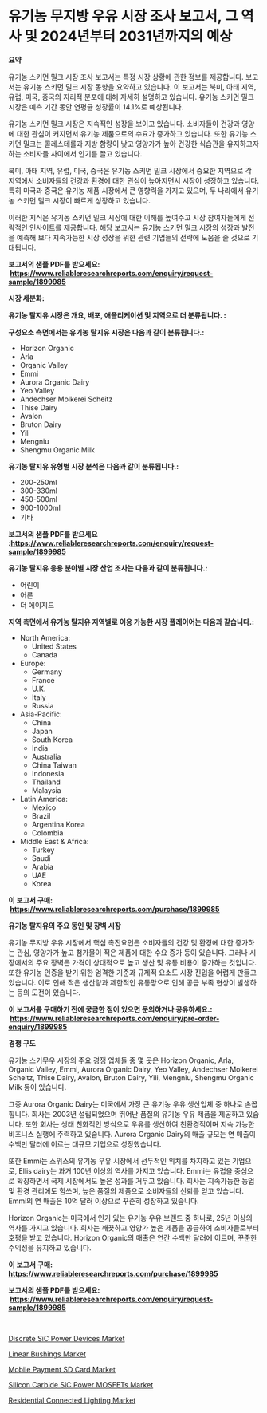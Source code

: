 <p><h1>유기농 무지방 우유 시장 조사 보고서, 그 역사 및 2024년부터 2031년까지의 예상</h1></p><p><strong>요약</strong></p>
<p><p>유기농 스키먼 밀크 시장 조사 보고서는 특정 시장 상황에 관한 정보를 제공합니다. 보고서는 유기농 스키먼 밀크 시장 동향을 요약하고 있습니다. 이 보고서는 북미, 아태 지역, 유럽, 미국, 중국의 지리적 분포에 대해 자세히 설명하고 있습니다. 유기농 스키먼 밀크 시장은 예측 기간 동안 연평균 성장률이 14.1%로 예상됩니다.</p><p>유기농 스키먼 밀크 시장은 지속적인 성장을 보이고 있습니다. 소비자들이 건강과 영양에 대한 관심이 커지면서 유기농 제품으로의 수요가 증가하고 있습니다. 또한 유기농 스키먼 밀크는 콜레스테롤과 지방 함량이 낮고 영양가가 높아 건강한 식습관을 유지하고자 하는 소비자들 사이에서 인기를 끌고 있습니다.</p><p>북미, 아태 지역, 유럽, 미국, 중국은 유기농 스키먼 밀크 시장에서 중요한 지역으로 각 지역에서 소비자들의 건강과 환경에 대한 관심이 높아지면서 시장이 성장하고 있습니다. 특히 미국과 중국은 유기농 제품 시장에서 큰 영향력을 가지고 있으며, 두 나라에서 유기농 스키먼 밀크 시장이 빠르게 성장하고 있습니다.</p><p>이러한 지식은 유기농 스키먼 밀크 시장에 대한 이해를 높여주고 시장 참여자들에게 전략적인 인사이트를 제공합니다. 해당 보고서는 유기농 스키먼 밀크 시장의 성장과 발전을 예측해 보다 지속가능한 시장 성장을 위한 관련 기업들의 전략에 도움을 줄 것으로 기대됩니다.</p></p>
<p><strong>보고서의 샘플 PDF를 받으세요: &nbsp;<a href="https://www.reliableresearchreports.com/enquiry/request-sample/1899985">https://www.reliableresearchreports.com/enquiry/request-sample/1899985</a></strong></p>
<p><strong>시장 세분화:</strong></p>
<p><strong> 유기농 탈지유 시장은 개요, 배포, 애플리케이션 및 지역으로 더 분류됩니다. :</strong></p>
<p><strong>구성요소 측면에서는 유기농 탈지유 시장은 다음과 같이 분류됩니다.:</strong></p>
<p><ul><li>Horizon Organic</li><li>Arla</li><li>Organic Valley</li><li>Emmi</li><li>Aurora Organic Dairy</li><li>Yeo Valley</li><li>Andechser Molkerei Scheitz</li><li>Thise Dairy</li><li>Avalon</li><li>Bruton Dairy</li><li>Yili</li><li>Mengniu</li><li>Shengmu Organic Milk</li></ul></p>
<p><strong> 유기농 탈지유 유형별 시장 분석은 다음과 같이 분류됩니다.:</strong></p>
<p><ul><li>200-250ml</li><li>300-330ml</li><li>450-500ml</li><li>900-1000ml</li><li>기타</li></ul></p>
<p><strong>보고서의 샘플 PDF를 받으세요 :<a href="https://www.reliableresearchreports.com/enquiry/request-sample/1899985">https://www.reliableresearchreports.com/enquiry/request-sample/1899985</a></strong></p>
<p><strong> 유기농 탈지유 응용 분야별 시장 산업 조사는 다음과 같이 분류됩니다.:</strong></p>
<p><ul><li>어린이</li><li>어른</li><li>더 에이지드</li></ul></p>
<p><strong>지역 측면에서 유기농 탈지유 지역별로 이용 가능한 시장 플레이어는 다음과 같습니다.:</strong></p>
<p><ul>
    <li>
        North America:
        <ul>
            <li>United States</li>
            <li>Canada</li>
        </ul>
    </li>
    <li>
        Europe:
        <ul>
            <li>Germany</li>
            <li>France</li>
            <li>U.K.</li>
            <li>Italy</li>
            <li>Russia</li>
        </ul>
    </li>
    <li>
        Asia-Pacific:
        <ul>
            <li>China</li>
            <li>Japan</li>
            <li>South Korea</li>
            <li>India</li>
            <li>Australia</li>
            <li>China Taiwan</li>
            <li>Indonesia</li>
            <li>Thailand</li>
            <li>Malaysia</li>
        </ul>
    </li>
    <li>
        Latin America:
        <ul>
            <li>Mexico</li>
            <li>Brazil</li>
            <li>Argentina Korea</li>
            <li>Colombia</li>
        </ul>
    </li>
    <li>
        Middle East & Africa:
        <ul>
            <li>Turkey</li>
            <li>Saudi</li>
            <li>Arabia</li>
            <li>UAE</li>
            <li>Korea</li>
        </ul>
    </li>
    </ul></p>
<p><strong>이 보고서 구매: &nbsp;<a href="https://www.reliableresearchreports.com/purchase/1899985">https://www.reliableresearchreports.com/purchase/1899985</a></strong></p>
<p><strong>유기농 탈지유의 주요 동인 및 장벽 시장</strong></p>
<p><p>유기농 무지방 우유 시장에서 핵심 촉진요인은 소비자들의 건강 및 환경에 대한 증가하는 관심, 영양가가 높고 첨가물이 적은 제품에 대한 수요 증가 등이 있습니다. 그러나 시장에서의 주요 장벽은 가격이 상대적으로 높고 생산 및 유통 비용이 증가하는 것입니다. 또한 유기농 인증을 받기 위한 엄격한 기준과 규제적 요소도 시장 진입을 어렵게 만들고 있습니다. 이로 인해 적은 생산량과 제한적인 유통망으로 인해 공급 부족 현상이 발생하는 등의 도전이 있습니다.</p></p>
<p><strong>이 보고서를 구매하기 전에 궁금한 점이 있으면 문의하거나 공유하세요.: &nbsp;<a href="https://www.reliableresearchreports.com/enquiry/pre-order-enquiry/1899985">https://www.reliableresearchreports.com/enquiry/pre-order-enquiry/1899985</a></strong></p>
<p><strong>경쟁 구도</strong></p>
<p><p>유기농 스키무우 시장의 주요 경쟁 업체들 중 몇 곳은 Horizon Organic, Arla, Organic Valley, Emmi, Aurora Organic Dairy, Yeo Valley, Andechser Molkerei Scheitz, Thise Dairy, Avalon, Bruton Dairy, Yili, Mengniu, Shengmu Organic Milk 등이 있습니다.</p><p>그중 Aurora Organic Dairy는 미국에서 가장 큰 유기농 우유 생산업체 중 하나로 손꼽힙니다. 회사는 2003년 설립되었으며 뛰어난 품질의 유기농 우유 제품을 제공하고 있습니다. 또한 회사는 생태 친화적인 방식으로 우유를 생산하여 친환경적이며 지속 가능한 비즈니스 실행에 주력하고 있습니다. Aurora Organic Dairy의 매출 규모는 연 매출이 수백만 달러에 이르는 대규모 기업으로 성장했습니다.</p><p>또한 Emmi는 스위스의 유기농 우유 시장에서 선두적인 위치를 차지하고 있는 기업으로, Ellis dairy는 과거 100년 이상의 역사를 가지고 있습니다. Emmi는 유럽을 중심으로 확장하면서 국제 시장에서도 높은 성과를 거두고 있습니다. 회사는 지속가능한 농업 및 환경 관리에도 힘쓰며, 높은 품질의 제품으로 소비자들의 신뢰를 얻고 있습니다. Emmi의 연 매출은 10억 달러 이상으로 꾸준히 성장하고 있습니다.</p><p>Horizon Organic는 미국에서 인기 있는 유기농 우유 브랜드 중 하나로, 25년 이상의 역사를 가지고 있습니다. 회사는 깨끗하고 영양가 높은 제품을 공급하여 소비자들로부터 호평을 받고 있습니다. Horizon Organic의 매출은 연간 수백만 달러에 이르며, 꾸준한 수익성을 유지하고 있습니다.</p></p>
<p><strong>이 보고서 구매: &nbsp; <a href="https://www.reliableresearchreports.com/purchase/1899985">https://www.reliableresearchreports.com/purchase/1899985</a></strong></p>
<p><strong>보고서의 샘플 PDF를 받으세요: &nbsp;<a href="https://www.reliableresearchreports.com/enquiry/request-sample/1899985">https://www.reliableresearchreports.com/enquiry/request-sample/1899985</a></strong><strong></strong></p>
<p>&nbsp;</p>
<p><p><a href="https://github.com/nicoletavirag/Market-Research-Report-List-2/blob/main/discrete-sic-power-devices-market.md">Discrete SiC Power Devices Market</a></p><p><a href="https://nifty-kite-d51.notion.site/Linear-Bushings-Market-Size-Evaluating-its-Market-Trends-Growth-and-Projections-2024-2031-01ceeed0e6f14e52b110a41dffbaf07d">Linear Bushings Market</a></p><p><a href="https://view.publitas.com/reportprime-1/mobile-payment-sd-card-market-insights-market-players-and-forecast-till-2031/">Mobile Payment SD Card Market</a></p><p><a href="https://github.com/redneck06/Market-Research-Report-List-2/blob/main/silicon-carbide-sic-power-mosfets-market.md">Silicon Carbide SiC Power MOSFETs Market</a></p><p><a href="https://view.publitas.com/reportprime-1/residential-connected-lighting-market-research-report-provides-critical-insights-that-can-help-shape-business-development-and-investment-strategies/">Residential Connected Lighting Market</a></p></p>